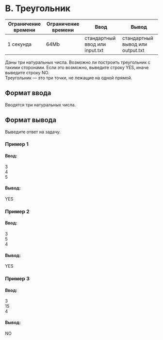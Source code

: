 # B. Треугольник

| Ограничение времени | Ограничение времени | Ввод | Вывод |
| --- | --- | --- | --- |
| 1 секунда | 64Mb | стандартный ввод или input.txt | стандартный вывод или output.txt |

Даны три натуральных числа. Возможно ли построить треугольник с такими сторонами. Если это возможно, выведите строку YES, иначе выведите строку NO.\
Треугольник — это три точки, не лежащие на одной прямой.

## Формат ввода
Вводятся три натуральных числа.

## Формат вывода
Выведите ответ на задачу.

### Пример 1
#### Ввод:
3\
4\
5
#### Вывод:
YES

### Пример 2
#### Ввод:
3\
5\
4
#### Вывод:
YES

### Пример 3
#### Ввод:
3\
15\
4
#### Вывод:
NO